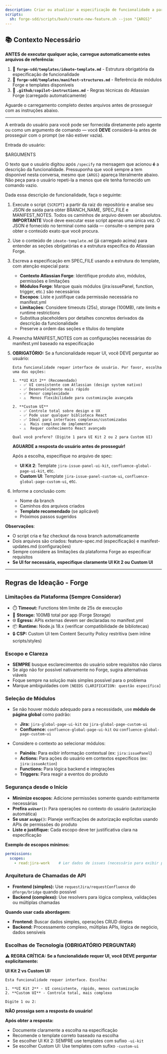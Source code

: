 ```yaml
---
description: Criar ou atualizar a especificação de funcionalidade a partir de uma descrição em linguagem natural.
scripts:
  sh: forge-sdd/scripts/bash/create-new-feature.sh --json "{ARGS}"
---
```


## 📚 Contexto Necessário

**ANTES de executar qualquer ação, carregue automaticamente estes arquivos de referência:**

1. 📄 **`forge-sdd/templates/ideate-template.md`** - Estrutura obrigatória da especificação de funcionalidade
2. 📄 **`forge-sdd/templates/manifest-structures.md`** - Referência de módulos Forge e templates disponíveis
3. 📄 **`.github/copilot-instructions.md`** - Regras técnicas do Atlassian Forge (carregado automaticamente)

Aguarde o carregamento completo destes arquivos antes de prosseguir com as instruções abaixo.

---

A entrada do usuário para você pode ser fornecida diretamente pelo agente ou como um argumento de comando — você **DEVE** considerá-la antes de prosseguir com o prompt (se não estiver vazia).

Entrada do usuário:

$ARGUMENTS

O texto que o usuário digitou após `/specify` na mensagem que acionou **é** a descrição da funcionalidade. Pressuponha que você sempre a tem disponível nesta conversa, mesmo que `{ARGS}` apareça literalmente abaixo. Não peça para o usuário repeti-la a menos que ele tenha fornecido um comando vazio.

Dada essa descrição de funcionalidade, faça o seguinte:

1. Execute o script `{SCRIPT}` a partir da raiz do repositório e analise seu JSON de saída para obter BRANCH_NAME, SPEC_FILE e MANIFEST_NOTES. Todos os caminhos de arquivo devem ser absolutos.
  **IMPORTANTE** Você deve executar esse script apenas uma única vez. O JSON é fornecido no terminal como saída — consulte-o sempre para obter o conteúdo exato que você procura.
2. Use o conteúdo de `ideate-template.md` (já carregado acima) para entender as seções obrigatórias e a estrutura específica do Atlassian Forge.
3. Escreva a especificação em SPEC_FILE usando a estrutura do template, com atenção especial para:
   - **Contexto Atlassian Forge**: Identifique produto alvo, módulos, permissões e limitações
   - **Módulos Forge**: Marque quais módulos (jira:issuePanel, function, trigger, etc.) são necessários
   - **Escopos**: Liste e justifique cada permissão necessária no manifest.yml
   - **Limitações**: Considere timeouts (25s), storage (100MB), rate limits e runtime restrictions
   - Substitua placeholders por detalhes concretos derivados da descrição da funcionalidade
   - Preserve a ordem das seções e títulos do template
4. Preencha MANIFEST_NOTES com as configurações necessárias do manifest.yml baseado na especificação
5. **OBRIGATÓRIO:** Se a funcionalidade requer UI, você DEVE perguntar ao usuário:

   ```
   Esta funcionalidade requer interface de usuário. Por favor, escolha uma das opções:

   1. **UI Kit 2** (Recomendado)
      - ✅ UI consistente com Atlassian (design system nativo)
      - ✅ Desenvolvimento mais rápido
      - ✅ Menor complexidade
      - ⚠️  Menos flexibilidade para customização avançada

   2. **Custom UI**
      - ✅ Controle total sobre design e UX
      - ✅ Pode usar qualquer biblioteca React
      - ✅ Ideal para interfaces complexas/customizadas
      - ⚠️  Mais complexo de implementar
      - ⚠️  Requer conhecimento React avançado

   Qual você prefere? (Digite 1 para UI Kit 2 ou 2 para Custom UI)
   ```

   **AGUARDE a resposta do usuário antes de prosseguir!**

   Após a escolha, especifique no arquivo de spec:
   - **UI Kit 2**: Template `jira-issue-panel-ui-kit`, `confluence-global-page-ui-kit`, etc.
   - **Custom UI**: Template `jira-issue-panel-custom-ui`, `confluence-global-page-custom-ui`, etc.

6. Informe a conclusão com:
   - Nome da branch
   - Caminhos dos arquivos criados
   - **Template recomendado** (se aplicável)
   - Próximos passos sugeridos

**Observações**:
- O script cria e faz checkout da nova branch automaticamente
- Dois arquivos são criados: feature-spec.md (especificação) e manifest-updates.md (configurações)
- Sempre considere as limitações da plataforma Forge ao especificar requisitos
- **Se UI for necessária, especifique claramente UI Kit 2 ou Custom UI**

---

## Regras de Ideação - Forge

### Limitações da Plataforma (Sempre Considerar)

- ⏱️ **Timeout:** Functions têm limite de 25s de execução
- 💾 **Storage:** 100MB total por app (Forge Storage)
- 🌐 **Egress:** APIs externas devem ser declaradas no manifest.yml
- 📦 **Runtime:** Node.js 18.x (verificar compatibilidade de bibliotecas)
- 🔒 **CSP:** Custom UI tem Content Security Policy restritiva (sem inline scripts/styles)

### Escopo e Clareza

- **SEMPRE** busque esclarecimentos do usuário sobre requisitos não claros
- Se algo não for possível nativamente no Forge, sugira alternativas viáveis
- Foque sempre na solução mais simples possível para o problema
- Marque ambiguidades com `[NEEDS CLARIFICATION: questão específica]`

### Seleção de Módulos

- Se não houver módulo adequado para a necessidade, use **módulo de página global** como padrão:
  - **Jira:** `jira-global-page-ui-kit` ou `jira-global-page-custom-ui`
  - **Confluence:** `confluence-global-page-ui-kit` ou `confluence-global-page-custom-ui`

- Considere o contexto ao selecionar módulos:
  - **Painéis:** Para exibir informação contextual (ex: `jira:issuePanel`)
  - **Actions:** Para ações do usuário em contextos específicos (ex: `jira:issueAction`)
  - **Functions:** Para lógica backend e integrações
  - **Triggers:** Para reagir a eventos do produto

### Segurança desde o Início

- **Minimize escopos:** Adicione permissões somente quando estritamente necessárias
- **Prefira `asUser()`:** Para operações no contexto do usuário (autorização automática)
- **Se usar `asApp()`:** Planeje verificações de autorização explícitas usando APIs de permissões do produto
- **Liste e justifique:** Cada escopo deve ter justificativa clara na especificação

**Exemplo de escopos mínimos:**
```yaml
permissions:
  scopes:
    - read:jira-work    # Ler dados de issues (necessário para exibir painel)
```

### Arquitetura de Chamadas de API

- **Frontend (simples):** Use `requestJira/requestConfluence` do `@forge/bridge` quando possível
- **Backend (complexo):** Use resolvers para lógica complexa, validações ou múltiplas chamadas

**Quando usar cada abordagem:**
- **Frontend:** Buscar dados simples, operações CRUD diretas
- **Backend:** Processamento complexo, múltiplas APIs, lógica de negócio, dados sensíveis

### Escolhas de Tecnologia (OBRIGATÓRIO PERGUNTAR)

⚠️ **REGRA CRÍTICA: Se a funcionalidade requer UI, você DEVE perguntar explicitamente:**

**UI Kit 2 vs Custom UI:**
```
Esta funcionalidade requer interface. Escolha:

1. **UI Kit 2** - UI consistente, rápido, menos customização
2. **Custom UI** - Controle total, mais complexo

Digite 1 ou 2:
```

**NÃO prossiga sem a resposta do usuário!**

**Após obter a resposta:**
- Documente claramente a escolha na especificação
- Recomende o template correto baseado na escolha
- Se escolher UI Kit 2: SEMPRE use templates com sufixo `-ui-kit`
- Se escolher Custom UI: Use templates com sufixo `-custom-ui`
